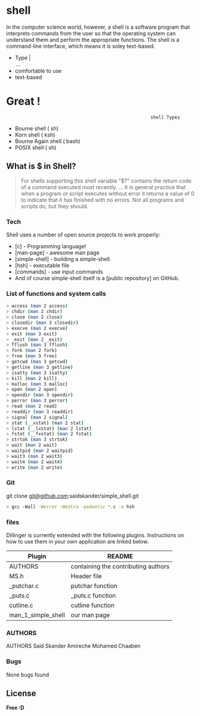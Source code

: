 # shell

In the computer science world, however, a shell is a software program that interprets commands from the user so that the operating system can understand them and perform the appropriate functions. The shell is a command-line interface, which means it is soley text-based.

  - Type <command> | <option> ... 
  - comfortable to use
  - text-based

# Great !

                                                          shell Types
  - Bourne shell ( sh)
  - Korn shell ( ksh)
  - Bourne Again shell ( bash)
  - POSIX shell ( sh)

## What is $ in Shell?

> For shells supporting this shell variable "$?" contains the return code of a command executed most recently. ... It is general practice that when a program or script executes without error it returns a value of 0 to indicate that it has finished with no errors. Not all programs and scripts do, but they should.

### Tech

Shell uses a number of open source projects to work properly:

* [c] - Programming language!
* [man-page] - awesome man page
* [simple-shell] - building a simple-shell.
* [hsh] - executable file
* [commands] - use input commands
* And of course simple-shell itself is a [public repository] on GitHub.

### List of functions and system calls
```sh
> access (man 2 access)
> chdir (man 2 chdir)
> close (man 2 close)
> closedir (man 3 closedir)
> execve (man 2 execve)
> exit (man 3 exit)
> _exit (man 2 _exit)
> fflush (man 3 fflush)
> fork (man 2 fork)
> free (man 3 free)
> getcwd (man 3 getcwd)
> getline (man 3 getline)
> isatty (man 3 isatty)
> kill (man 2 kill)
> malloc (man 3 malloc)
> open (man 2 open)
> opendir (man 3 opendir)
> perror (man 3 perror)
> read (man 2 read)
> readdir (man 3 readdir)
> signal (man 2 signal)
> stat (__xstat) (man 2 stat)
> lstat (__lxstat) (man 2 lstat)
> fstat (__fxstat) (man 2 fstat)
> strtok (man 3 strtok)
> wait (man 2 wait)
> waitpid (man 2 waitpid)
> wait3 (man 2 wait3)
> wait4 (man 2 wait4)
> write (man 2 write)
```

### Git

git clone git@github.com:saidskander/simple_shell.git

```sh
> gcc -Wall -Werror -Wextra -pedantic *.c -o hsh
```

### files

Dillinger is currently extended with the following plugins. Instructions on how to use them in your own application are linked below.

| Plugin | README |
| ------ | ------ |
| AUTHORS | containing the contributing authors |
| MS.h | Header file |
| _putchar.c | putchar function |
| _puts.c | _puts.c function |
| cutline.c | cutline function |
| man_1_simple_shell | our man page |



### AUTHORS
AUTHORS
Said Skander Amireche
Mohamed Chaaben

### Bugs
None bugs found

License
----
**Free :D**
